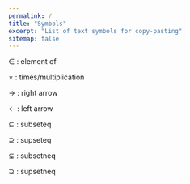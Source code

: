```yaml
---
permalink: /
title: "Symbols"
excerpt: "List of text symbols for copy-pasting"
sitemap: false
---
```


∈ : element of

× : times/multiplication

→ : right arrow

← : left arrow

⊆ : subseteq

⊇ : supseteq

⊊ : subsetneq

⊋ : supsetneq